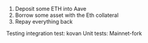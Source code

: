 1. Deposit some ETH into Aave
2. Borrow some asset with the Eth collateral
3. Repay everything back

Testing integration test: kovan
Unit tests: Mainnet-fork
